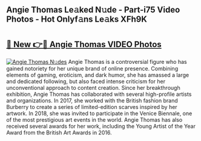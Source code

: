 ## Angie Thomas Le𝚊ked N𝚞de - Part-i75 Video Photos - Hot Onlyf𝚊ns Le𝚊ks XFh9K

# <h2><a href="http://ab89448.deff.icu/?id=Angie+Thomas">🔗 New 👉🔴 Angie Thomas VIDEO Photos</a></h2>

[![Angie Thomas N𝚞des](https://i.imgur.com/rIISA9y.gif)](http://ab89448.deff.icu/?id=Angie+Thomas)
Angie Thomas is a controversial figure who has gained notoriety for her unique brand of online presence. Combining elements of gaming, eroticism, and dark humor, she has amassed a large and dedicated following, but also faced intense criticism for her unconventional approach to content creation. Since her breakthrough exhibition, Angie Thomas has collaborated with several high-profile artists and organizations. In 2017, she worked with the British fashion brand Burberry to create a series of limited-edition scarves inspired by her artwork. In 2018, she was invited to participate in the Venice Biennale, one of the most prestigious art events in the world. Angie Thomas has also received several awards for her work, including the Young Artist of the Year Award from the British Art Awards in 2016.
